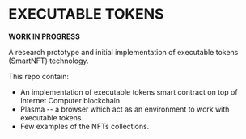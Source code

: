 EXECUTABLE TOKENS
=================

**WORK IN PROGRESS**

A research prototype and initial implementation of executable tokens (SmartNFT) technology.

This repo contain:

- An implementation of executable tokens smart contract on top of Internet Computer blockchain.
- Plasma -- a browser which act as an environment to work with  executable tokens.
- Few examples of the NFTs collections.

